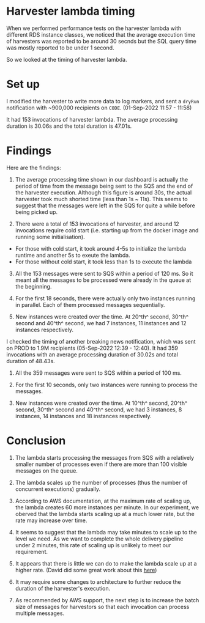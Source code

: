 
# Harvester lambda timing

When we performed performance tests on the harvester lambda with different RDS instance classes, we noticed that the average execution time of harvesters was reported to be around 30 secnds but the SQL query time was mostly reported to be under 1 second.

So we looked at the timing of harvester lambda.

# Set up

I modified the harvester to write more data to log markers, and sent a `dryRun` notification with ~900,000 recipients on `CODE`.  (01-Sep-2022 11:57 - 11:58)

It had 153 invocations of harvester lambda.  The average processing duration is 30.06s and the total duration is 47.01s.

# Findings

Here are the findings:

1. The average processing time shown in our dashboard is actually the period of time from the message being sent to the SQS and the end of the harvester execution.  Although this figure is around 30s, the actual harvester took much shorted time (less than 1s ~ 11s).  This seems to suggest that the messages were left in the SQS for quite a while before being picked up.

2. There were a total of 153 invocations of harvester, and around 12 invocations require cold start (i.e. starting up from the docker image and running some initialisation). 
- For those with cold start, it took around 4-5s to initialize the lambda runtime and another 5s to exeute the lambda.
- For those without cold start, it took less than 1s to execute the lambda

3. All the 153 messages were sent to SQS within a period of 120 ms.  So it meant all the messages to be processed were already in the queue at the beginning.

4. For the first 18 seconds, there were actually only two instances running in parallel.  Each of them processed messages sequentially.

5. New instances were created over the time.  At 20^th^ second, 30^th^ second and 40^th^ second, we had 7 instances, 11 instances and 12 instances respectively.

I checked the timing of another breaking news notification, which was sent on PROD to 1.9M recipients (05-Sep-2022 12:39 - 12:40).  It had 359 invocations with an average processing duration of 30.02s and total duration of 48.43s.

1. All the 359 messages were sent to SQS within a period of 100 ms.

2. For the first 10 seconds, only two instances were running to process the messages.

3. New instances were created over the time.  At 10^th^ second, 20^th^ second, 30^th^ second and 40^th^ second, we had 3 instances, 8 instances, 14 instances and 18 instances  respectively.

# Conclusion

1. The lambda starts processing the messages from SQS with a relatively smaller number of processes even if there are more than 100 visible messages on the queue.

2. The lambda scales up the number of processes (thus the number of concurrent executions) gradually.

3. According to AWS documentation, at the maximum rate of scaling up, the lambda creates 60 more instances per minute.  In our experiment, we oberved that the lambda starts scaling up at a much lower rate, but the rate may increase over time.

4. It seems to suggest that the lambda may take minutes to scale up to the level we need.  As we want to complete the whole delivery pipeline under 2 minutes, this rate of scaling up is unlikely to meet our requirement.

5. It appears that there is little we can do to make the lambda scale up at a higher rate.  (David did some great work about this [here](../testing/08-provisioned-concurrency.md))

6. It may require some changes to architecture to further reduce the duration of the harvester's execution.

7. As recommended by AWS support, the next step is to increase the batch size of messages for harvestors so that each invocation can process multiple messages.  